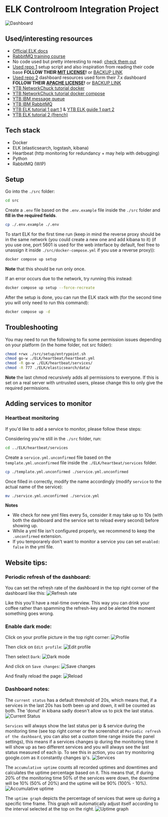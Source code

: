 # ELK Controlroom Integration Project

![Dashboard](./screenshots/dashboard.png)

## Used/interesting resources

-   [Official ELK docs](https://www.elastic.co/guide/index.html)
-   [RabbitMQ training course](https://training.cloudamqp.com/)
-   No code used but pretty interesting to read: [check them out](https://github.com/Jardelpz/events_savior?tab=readme-ov-file)
-   [Used repo 1](https://github.com/deviantony/docker-elk) setup script and also inspiration from reading their code base **FOLLOW THEIR [MIT LICENSE](https://github.com/deviantony/docker-elk/blob/main/LICENSE)!** or [BACKUP LINK](./MIT_LICENSE.txt)
-   [Used repo 2](https://github.com/elastic/uptime-contrib) dashboard resources used form their 7.x dashboard **FOLLOW THEIR [APACHE LICENSE](https://github.com/elastic/uptime-contrib/blob/master/LICENSE)!** or [BACKUP LINK](./APACHE_LICENSSE.txt)
-   [YTB NetworkChuck tutorial docker](https://www.youtube.com/watch?v=eGz9DS-aIeY)
-   [YTB NetworkChuck tutorial docker compose](https://www.youtube.com/watch?v=DM65_JyGxCo)
-   [YTB IBM message queue](https://www.youtube.com/watch?v=xErwDaOc-Gs)
-   [YTB IBM RabbitMQ](https://www.youtube.com/watch?v=7rkeORD4jSw)
-   [YTB ELK tutorial 1 part 1](https://www.youtube.com/watch?v=MB94whqmSKI) & [YTB ELK guide 1 part 2](https://www.youtube.com/watch?v=JcGIFmkg1bE)
-   [YTB ELK tutorial 2 (french)](https://www.youtube.com/watch?v=S5MyeD8ysxA)

## Tech stack

-   Docker
-   ELK (elasticsearch, logstash, kibana)
-   Heartbeat (http monitoring for redundancy + may help with debugging)
-   Python
-   RabbitMQ (WIP)

## Setup

Go into the `./src` folder:

```bash
cd src
```

Create a `.env` file based on the `.env.example` file inside the `./src` folder and **fill in the required fields**.

```bash
cp ./.env.example ./.env
```

To start ELK for the first time run (keep in mind the reverse proxy should be in the same network (you could create a new one and add kibana to it) (if you use one, port 5601 is used for the web interface by default, feel free to unassign it inside `./src/docker-compose.yml` if you use a reverse proxy)):

```bash
docker compose up setup
```

**Note** that this should be run only once.

If an error occurs due to the network, try running this instead:

```bash
docker compose up setup --force-recreate
```

After the setup is done, you can run the ELK stack with (for the second time you will only need to run this command):

```bash
docker compose up -d
```

## Troubleshooting

You may need to run the following to fix some permission issues depending on your platform (in the home folder, not src folder):

```bash
chmod +rwx ./src/setup/entrypoint.sh
chmod go-w ./ELK/heartbeat/heartbeat.yml
chmod -R go-w ./ELK/heartbeat/services/
chmod -R 777 ./ELK/elasticsearch/data/
```

**Note** the last chmod recursively adds all permissions to everyone. If this is set on a real server with untrusted users, please change this to only give the required permissions.

## Adding services to monitor

### Heartbeat monitoring

If you'd like to add a service to monitor, please follow these steps:

Considering you're still in the `./src` folder, run:

```bash
cd ../ELK/heartbeat/services
```

Create a `service.yml.unconfirmed` file based on the `template.yml.unconfirmed` file inside the `./ELK/heartbeat/services` folder.

```bash
cp ./template.yml.unconfirmed ./service.yml.unconfirmed
```

Once filled in correctly, modify the name accordingly (modify `service` to the actual name of the service):

```bash
mv ./service.yml.unconfirmed ./service.yml
```

**Notes**

-   We check for new yml files every 5s, consider it may take up to 10s (with both the dashboard and the service set to reload every second) before showing up.
-   While a yml file isn't configured properly, we recommend to keep the `.unconfirmed` extension.
-   If you temporarely don't want to monitor a service you can set `enabled: false` in the yml file.

## Website tips:

### Periodic refresh of the dashboard:

You can set the refresh rate of the dashboard in the top right corner of the dashboard like this:
![Refresh rate](./screenshots/refresh_rate.png)

Like this you'll have a real-time overview. This way you can drink your coffee rather than spamming the refresh-key and be alerted the moment something goes wrong.

### Enable dark mode:

Click on your profile picture in the top right corner:
![Profile](./screenshots/profile.png)

Then click on `Edit profile`:
![Edit profile](./screenshots/edit_profile.png)

Then select `Dark`:
![Dark mode](./screenshots/dark_mode.png)

And click on `Save changes`:
![Save changes](./screenshots/save_changes.png)

And finally reload the page:
![Reload](./screenshots/reload.png)

### Dashboard notes:

The `current status` has a default threshold of 20s, which means that, if a services in the last 20s has both been up and down, it will be counted as both. The 'donut' in kibana sadly doesn't allow us to pick the last status.
![Current Status](./screenshots/current_status.png)

`Services` will always show the last status per ip & service during the monitoring time (see top right corner or the screenshot at `Periodic refresh of the dashboard`, you can also set a custom time range inside the panel settings), this means if a services changes ip during the monitoring time it will show up as two different services and you will always see the last status measured of each ip. To see this in action, you can try monitoring google.com as it constantly changes ip's.
![Services](./screenshots/services.png)

The `accumulative uptime` counts all recorded uptimes and downtimes and calculates the uptime percentage based on it. This means that, if during 20% of the monitoring time 50% of the services were down, the downtime will be 10% (50% of 20%) and the uptime will be 90% (100% - 10%).
![Accumulative uptime](./screenshots/accumulative_uptime.png)

The `uptime graph` depicts the percentage of services that were up during a specific time frame. This graph will automatically adjust itself according to the interval selected at the top on the right.
![Uptime graph](./screenshots/uptime_graph.png)

<!-- deprecate as we have set the volume in the repo
Then you need to import `export.ndjson` into `Saved Objects` and you should see the dashboard appear in kibana. (If we add the volumes into the repo this will not be needed anymore) -->

<!-- old version:
to setup ELK: Setup keys via:
docker exec -it <elastic_id> bash
cd bin
elasticsearch-create-enrollment-token --scope kibana
copy paste the token into the webui

docker exec -it <kibana_id> bash
cd bin
./kibana-verification-code
copy paste the verification code into the webui -->
